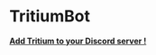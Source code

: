 # TritiumBot
[**Add Tritium to your Discord server !**](https://discordapp.com/oauth2/authorize?client_id=426443701951135744&scope=bot&permissions=2146958591)
